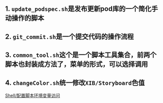 ## 1. `update_podspec.sh`是发布更新pod库的一个简化手动操作的脚本
## 2. `git_commit.sh`是一个提交代码的操作流程
## 3. `common_tool.sh`这个是一个脚本工具集合，前两个脚本也封装成方法了，菜单的形式，可以选择调用
## 4. `changeColor.sh`统一修改`XIB/Storyboard`色值

[Shell/配置脚本环境变量访问](https://github.com/WangGuibin/WGBToolsConfigRepository/tree/master/Shell/%E9%85%8D%E7%BD%AE%E8%84%9A%E6%9C%AC%E7%8E%AF%E5%A2%83%E5%8F%98%E9%87%8F%E8%AE%BF%E9%97%AE)